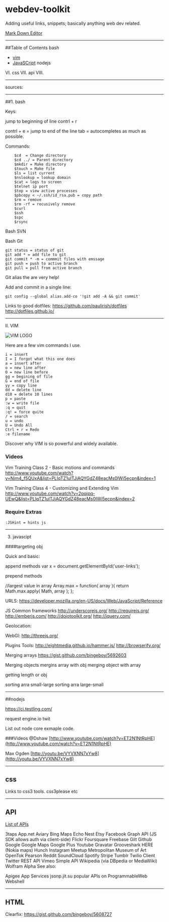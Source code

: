 webdev-toolkit
==============

Adding useful links, snippets; basically anything web dev related.

[Mark Down Editor](http://mouapp.com/)

***
##Table of Contents
bash
- [vim](#vim)
- [JavaSCript](#javascript)
nodejs

VI. css
VII. api
VIII.


***

sources:




***
##1. bash

Keys:

jump to beginning of line
    contrl + r 

contrl + e = jump to end of the line
tab = autocompletes as much as possible.

Commands:
``` 
    $cd  = Change directory
    $cd ../ = Parent directory
    $mkdir = Make directory
    $touch = Make file
    $ls = list current 
    $nslookup = lookup domain
    $cat = logs to screen
    $telnet ip port
    $top = view active processes
    $pbcopy < ~/.ssh/id_rsa.pub = copy path
    $rm = remove
    $rm -rf = recusively remove
    $curl
    $ssh
    $spc
	$rsync
``` 



Bash SVN

Bash Git

``` 
git status = status of git
git add * = add file to git
git commit * -m = commmit files with emssage
git push = push to active branch
git pull = pull from active branch

``` 
Git alias the are very help!

Add and commit in a single line:

``` 
git config --global alias.add-co '!git add -A && git commit'

``` 

Links to good dotfiles:
https://github.com/paulirish/dotfiles
http://dotfiles.github.io/

***

 II. VIM
 
 ![VIM LOGO](http://www.math.cmu.edu/~gautam/share/vim.png)
 
 Here are a few vim commands I use.

``` 
i = insert
I = I forgot what this one does
a = insert after
o = new line after
O = new line before
gg = begining of file
G = end of file
yy = copy line
dd = delete line
d10 = delete 10 lines
p = paste
:w = write file
:q = quit
:q! = force quite
/ = search
u = undo
U = Undo All
Ctrl + r = Redo
:e filename

``` 

Discover why VIM is so powerful and widely available. 

### Videos
Vim Training Class 2 - Basic motions and commands
<http://www.youtube.com/watch?v=Nim4_f5QUxA&list=PLlqTZ1ulTJiAQYGdZ48eacMs0IWi5ecpn&index=1>

Vim Training Class 4 - Customizing and Extending Vim
<http://www.youtube.com/watch?v=2pqipq-UEwQ&list=PLlqTZ1ulTJiAQYGdZ48eacMs0IWi5ecpn&index=2>



### Require Extras
``` 
:JSHint = hints js

``` 

***

3. javascipt 

####targeting obj

Quick and basic:

append methods 
var x = document.getElementById('user-links');

prepend methods


//largest value in array
Array.max = function( array ){
    return Math.max.apply( Math, array );
};

URLS:
https://developer.mozilla.org/en-US/docs/Web/JavaScript/Reference

JS Common frameworks
http://underscorejs.org/
http://requirejs.org/
http://emberjs.com/
http://dojotoolkit.org/
http://jquery.com/

Geolocation:

WebGl:
http://threejs.org/

Plugins Tools:
http://eightmedia.github.io/hammer.js/
http://browserify.org/

Merging arrays
https://gist.github.com/bingeboy/5692603

Merging objects
mergins array with obj
merging object with array

getting length or obj

sorting arra small-large
sorting arra large-small

***

##nodejs

https://ci.testling.com/

request
engine.io
twit



List out node core exmaple code.

###Videos
@Dshaw
[http://www.youtube.com/watch?v=ET2N1NtRpHE](http://www.youtube.com/watch?v=ET2N1NtRpHE)

Max Ogden
[http://youtu.be/VYVXNN7xYw8](http://youtu.be/VYVXNN7xYw8)



***

## css

Links to css3 tools.
css3please etc




***

## API

[List of APIs](https://gist.github.com/afeld/4952991)

3taps
App.net
Aviary
Bing Maps
Echo Nest
Etsy
Facebook Graph API (JS SDK allows auth via client-side)
Flickr
Foursquare
Freebase
Gilt
Github
Google
Google Maps
Google Plus
Youtube
Gravatar
Grooveshark
HERE (Nokia maps)
Hunch
Instagram
Meetup
Metropolitan Museum of Art
OpenTok
Pearson
Reddit
SoundCloud
Spotify
Stripe
Tumblr
Twilio Client
Twitter REST API
Vimeo Simple API
Wikipedia (via DBpedia or MediaWiki)
Wolfram Alpha
See also:

Apigee App Services
jsonp.jit.su
popular APIs on ProgrammableWeb
Webshell


*** 

## HTML

Clearfix:
https://gist.github.com/bingeboy/5608727


